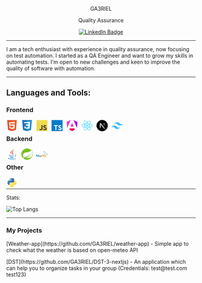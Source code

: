 <p align="center">
GA3RlEL
</p>
<p align="center">
Quality Assurance        
</p>
<p align="center">
  <a href="https://www.linkedin.com/in/gabriel-kruszka">
    <img src="https://img.shields.io/badge/LinkedIn-blue?style=for-the-badge&logo=linkedin&logoColor=white" alt="LinkedIn Badge"/>
  </a>
</p>

---

 I am a tech enthusiast with experience in
 quality assurance, now focusing on test
 automation. I started as a QA Engineer and
 want to grow my skills in automating tests.
 I'm open to new challenges and keen to
 improve the quality of software with
 automation.

---

## Languages and Tools:

### Frontend

<img align="left" alt="HTML" width="30px" style="padding-right:10px;" src="https://github.com/devicons/devicon/blob/master/icons/html5/html5-original.svg" />
<img align="left" alt="CSS" width="30px" style="padding-right:10px;" src="https://github.com/devicons/devicon/blob/master/icons/css3/css3-original.svg" />
<img align="left" alt="JavaScript" width="30px" style="padding-right:10px;" src="https://github.com/devicons/devicon/blob/master/icons/javascript/javascript-original.svg" />
<img align="left" alt="TypeScript" width="30px" style="padding-right:10px;" src="https://github.com/devicons/devicon/blob/master/icons/typescript/typescript-original.svg" />
<img align="left" alt="Angular" width="30px" style="padding-right:10px;" src="https://github.com/devicons/devicon/blob/master/icons/angular/angular-original.svg" />
<img align="left" alt="React" width="30px" style="padding-right:10px;" src="https://github.com/devicons/devicon/blob/master/icons/react/react-original.svg" />
<img align="left" alt="NextJs" width="30px" style="padding-right:10px;" src="https://github.com/devicons/devicon/blob/master/icons/nextjs/nextjs-original.svg" />
<img align="left" alt="TailwindCSS" width="30px" style="padding-right:10px;" src="https://github.com/devicons/devicon/blob/master/icons/tailwindcss/tailwindcss-original.svg" />
<br />

### Backend
<img align="left" alt="java" width="30px" style="padding-right:10px;" src="https://github.com/devicons/devicon/blob/master/icons/java/java-original.svg" />
<img align="left" alt="spring" width="30px" style="padding-right:10px;" src="https://github.com/devicons/devicon/blob/master/icons/spring/spring-original.svg" />
<img align="left" alt="spring" width="30px" style="padding-right:10px;" src="https://github.com/devicons/devicon/blob/master/icons/mysql/mysql-original-wordmark.svg" />
<br />

### Other
<img align="left" alt="Python" width="30px" style="padding-right:10px;" src="https://github.com/devicons/devicon/blob/master/icons/python/python-original.svg" />

<br/>

---

Stats:

![Top Langs](https://github-readme-stats.vercel.app/api/top-langs/?username=GA3RlEL&theme=darcula&count-private=true&layout=compact)

---

### My Projects
<p>[Weather-app](https://github.com/GA3RlEL/weather-app) - Simple app to check what the weather is based on open-meteo API</p>
<p>[DST](https://github.com/GA3RlEL/DST-3-nextjs) - An application which can help you to organize tasks in your group (Credentials: test@test.com test123)</p>
          
                     
          
